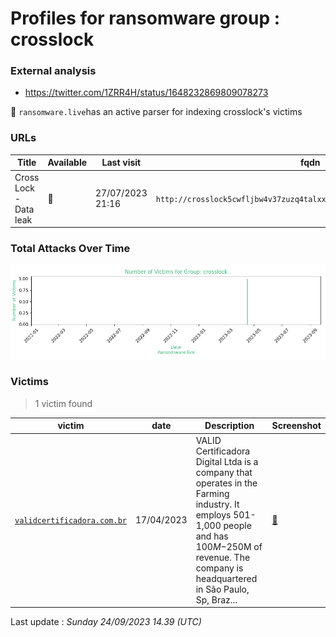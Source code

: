 # Profiles for ransomware group : **crosslock**



### External analysis
- https://twitter.com/1ZRR4H/status/1648232869809078273


🔎 `ransomware.live`has an active  parser for indexing crosslock's victims

### URLs
| Title | Available | Last visit | fqdn | Screenshot 
|---|---|---|---|---|
| Cross Lock - Data leak | 🔴 | 27/07/2023 21:16 | `http://crosslock5cwfljbw4v37zuzq4talxxhyavjm2lufmjwgbpfjdsh56yd.onion` | <a href="https://images.ransomware.live/screenshots/crosslock5cwfljbw4v37zuzq4talxxhyavjm2lufmjwgbpfjdsh56yd-onion.png" target=_blank>📸</a> | 

### Total Attacks Over Time

![Statistics](../graphs/stats-crosslock.png)


### Victims

> 1 victim found

| victim | date | Description | Screenshot | 
|---|---|---|---|
| [`validcertificadora.com.br`](https://google.com/search?q=validcertificadora.com.br) | 17/04/2023 | VALID Certificadora Digital Ltda is a company that operates in the Farming industry. It employs 501-1,000 people and has $100M-$250M of revenue. The company is headquartered in São Paulo, Sp, Braz... | <a href="https://images.ransomware.live/screenshots/posts/06bcbdd07e365a2f1108be72bc10a348.png" target=_blank>📸</a> |



Last update : _Sunday 24/09/2023 14.39 (UTC)_
